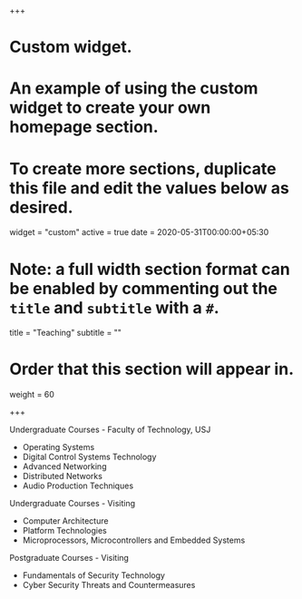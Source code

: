 +++
# Custom widget.
# An example of using the custom widget to create your own homepage section.
# To create more sections, duplicate this file and edit the values below as desired.
widget = "custom"
active = true
date = 2020-05-31T00:00:00+05:30

# Note: a full width section format can be enabled by commenting out the `title` and `subtitle` with a `#`.
title = "Teaching"
subtitle = ""

# Order that this section will appear in.
weight = 60

+++

Undergraduate Courses - Faculty of Technology, USJ
- Operating Systems
- Digital Control Systems Technology
- Advanced Networking
- Distributed Networks
- Audio Production Techniques

Undergraduate Courses - Visiting
- Computer Architecture
- Platform Technologies
- Microprocessors, Microcontrollers and Embedded Systems

Postgraduate Courses - Visiting
- Fundamentals of Security Technology
- Cyber Security Threats and Countermeasures

